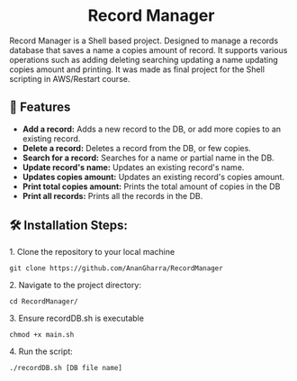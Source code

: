 <h1 align="center" id="title">Record Manager</h1>

<p id="description">Record Manager is a Shell based project. Designed to manage a records database that saves a name a copies amount of record. It supports various operations such as adding deleting searching updating a name updating copies amount and printing. It was made as final project for the Shell scripting in AWS/Restart course.</p>

<h2>🧐 Features</h2>

*   **Add a record:** Adds a new record to the DB, or add more copies to an existing record.
*   **Delete a record:** Deletes a record from the DB, or few copies.
*   **Search for a record:** Searches for a name or partial name in the DB.
*   **Update record's name:** Updates an existing record's name.
*   **Updates copies amount:** Updates an existing record's copies amount.
*   **Print total copies amount:** Prints the total amount of copies in the DB
*   **Print all records:** Prints all the records in the DB.

<h2>🛠️ Installation Steps:</h2>

<p>1. Clone the repository to your local machine</p>

```
git clone https://github.com/AnanGharra/RecordManager
```

<p>2. Navigate to the project directory:</p>

```
cd RecordManager/
```

<p>3. Ensure recordDB.sh is executable</p>

```
chmod +x main.sh
```

<p>4. Run the script:</p>

```
./recordDB.sh [DB file name]
```
